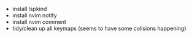 - install lspkind
- install nvim notify
- install nvim comment
- tidy/clean up all keymaps (seems to have some colisions happening)
